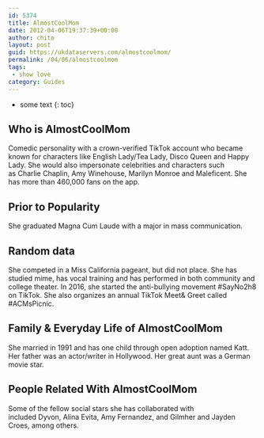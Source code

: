 ```yaml
---
id: 5374
title: AlmostCoolMom
date: 2012-04-06T19:37:39+00:00
author: chito
layout: post
guid: https://ukdataservers.com/almostcoolmom/
permalink: /04/06/almostcoolmom
tags:
 - show love
category: Guides
---
```


* some text
{: toc}
          
          
## Who is  AlmostCoolMom
                  
                  
                  
Comedic personality with a crown-verified TikTok account who became known for characters like English Lady/Tea Lady, Disco Queen and Happy Lady. She would also impersonate celebrities and characters such as Charlie Chaplin, Amy Winehouse, Marilyn Monroe and Maleficent. She has more than 460,000 fans on the app. 
                  
                
                
                
## Prior to Popularity 
                  
                  
                  
She graduated Magna Cum Laude with a major in mass communication. 
                  
                
                
                
## Random data 
                  
                  
                  
She competed in a Miss California pageant, but did not place. She has studied mime, has vocal training and has performed in both community and college theater. In 2016, she started the anti-bullying movement #SayNo2h8 on TikTok. She also organizes an annual TikTok Meet& Greet called #ACMsPicnic. 
                  
                
                
                
## Family & Everyday Life of AlmostCoolMom
                  
                  
                  
She married in 1991 and has one child through open adoption named Katt. Her father was an actor/writer in Hollywood. Her great aunt was a German movie star.
                  
                
                
                
## People Related With  AlmostCoolMom
                  
                  
                  
Some of the fellow social stars she has collaborated with included Dyvon, Alina Evita, Amy Fernandez, and Gilmher and Jayden Croes, among others. 
                  
                
              
            
          
          
          
    
    
  
